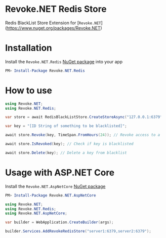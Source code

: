 # Revoke.NET Redis Store

Redis BlackList Store Extension for [`Revoke.NET`] (https://www.nuget.org/packages/Revoke.NET)

# Installation

Install the `Revoke.NET.Redis` [NuGet package](https://www.nuget.org/packages/Revoke.NET.Redis) into your app

```powershell
PM> Install-Package Revoke.NET.Redis
```

# How to use

```csharp
using Revoke.NET;
using Revoke.NET.Redis;

var store = await RedisBlackListStore.CreateStoreAsync("127.0.0.1:6379");

var key = "[ID String of something to be blacklisted]";

await store.Revoke(key, TimeSpan.FromHours(24)); // Revoke access to a key for 24 hours

await store.IsRevoked(key); // Check if key is blacklisted

await store.Delete(key); // Delete a key from blacklist
```

# Usage with ASP.NET Core

Install the `Revoke.NET.AspNetCore` [NuGet package](https://www.nuget.org/packages/Revoke.NET.AspNetCore)

```powershell
PM> Install-Package Revoke.NET.AspNetCore
```

```csharp
using Revoke.NET;
using Revoke.NET.Redis;
using Revoke.NET.AspNetCore;

var builder = WebApplication.CreateBuilder(args);

builder.Services.AddRevokeRedisStore("server1:6379,server2:6379");
```